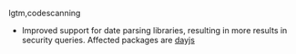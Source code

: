 lgtm,codescanning
* Improved support for date parsing libraries, resulting in more results in security queries.
  Affected packages are
    [dayjs](https://npmjs.com/package/dayjs)

